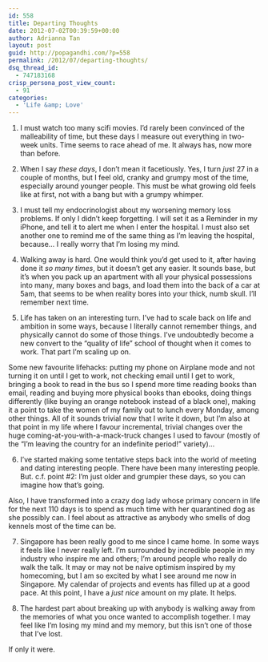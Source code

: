```yaml
---
id: 558
title: Departing Thoughts
date: 2012-07-02T00:39:59+00:00
author: Adrianna Tan
layout: post
guid: http://popagandhi.com/?p=558
permalink: /2012/07/departing-thoughts/
dsq_thread_id:
  - 747183168
crisp_persona_post_view_count:
  - 91
categories:
  - 'Life &amp; Love'
---
```

1. I must watch too many scifi movies. I&#8217;d rarely been convinced of the malleability of time, but these days I measure out everything in two-week units. Time seems to race ahead of me. It always has, now more than before. 

2. When I say _these days_, I don&#8217;t mean it facetiously. Yes, I turn _just_ 27 in a couple of months, but I feel old, cranky and grumpy most of the time, especially around younger people. This must be what growing old feels like at first, not with a bang but with a grumpy whimper. 

3. I must tell my endocrinologist about my worsening memory loss problems. If only I didn&#8217;t keep forgetting. I will set it as a Reminder in my iPhone, and tell it to alert me when I enter the hospital. I must also set another one to remind me of the same thing as I&#8217;m leaving the hospital, because… I really worry that I&#8217;m losing my mind.

4. Walking away is hard. One would think you&#8217;d get used to it, after having done it _so many times_, but it doesn&#8217;t get any easier. It sounds base, but it&#8217;s when you pack up an apartment with all your physical possessions into many, many boxes and bags, and load them into the back of a car at 5am, that seems to be when reality bores into your thick, numb skull. I&#8217;ll remember next time.

5. Life has taken on an interesting turn. I&#8217;ve had to scale back on life and ambition in some ways, because I literally cannot remember things, and physically cannot do some of those things. I&#8217;ve undoubtedly become a new convert to the &#8220;quality of life&#8221; school of thought when it comes to work. That part I&#8217;m scaling up on. 

Some new favourite lifehacks: putting my phone on Airplane mode and not turning it on until I get to work, not checking email until I get to work, bringing a book to read in the bus so I spend more time reading books than email, reading and buying more physical books than ebooks, doing things differently (like buying an orange notebook instead of a black one), making it a point to take the women of my family out to lunch every Monday, among other things. All of it sounds trivial now that I write it down, but I&#8217;m also at that point in my life where I favour incremental, trivial changes over the huge coming-at-you-with-a-mack-truck changes I used to favour (mostly of the &#8220;I&#8217;m leaving the country for an indefinite period!&#8221; variety)…

6. I&#8217;ve started making some tentative steps back into the world of meeting and dating interesting people. There have been many interesting people. But. c.f. point #2: I&#8217;m just older and grumpier these days, so you can imagine how that&#8217;s going. 

Also, I have transformed into a crazy dog lady whose primary concern in life for the next 110 days is to spend as much time with her quarantined dog as she possibly can. I feel about as attractive as anybody who smells of dog kennels most of the time can be.

7. Singapore has been really good to me since I came home. In some ways it feels like I never really left. I&#8217;m surrounded by incredible people in my industry who inspire me and others; I&#8217;m around people who really do walk the talk. It may or may not be naive optimism inspired by my homecoming, but I am so excited by what I see around me now in Singapore. My calendar of projects and events has filled up at a good pace. At this point, I have a _just nice_ amount on my plate. It helps.

8. The hardest part about breaking up with anybody is walking away from the memories of what you once wanted to accomplish together. I may feel like I&#8217;m losing my mind and my memory, but this isn&#8217;t one of those that I&#8217;ve lost.

If only it were.